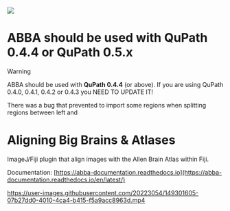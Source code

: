 [![](https://github.com/BIOP/ijp-imagetoatlas/actions/workflows/build-main.yml/badge.svg)](https://github.com/BIOP/ijp-imagetoatlas/actions/workflows/build-main.yml)

# ABBA should be used with **QuPath 0.4.4** or **QuPath 0.5.x**

> [!WARNING]  
> ABBA should be used with **QuPath 0.4.4** (or above). If you are using QuPath 0.4.0, 0.4.1, 0.4.2 or 0.4.3 you NEED TO UPDATE IT!

There was a bug that prevented to import some regions when splitting regions between left and 

# Aligning Big Brains & Atlases

ImageJ/Fiji plugin that align images with the Allen Brain Atlas within Fiji.

Documentation: [https://abba-documentation.readthedocs.io](https://abba-documentation.readthedocs.io/en/latest/)

https://user-images.githubusercontent.com/20223054/149301605-07b27dd0-4010-4ca4-b415-f5a9acc8963d.mp4

